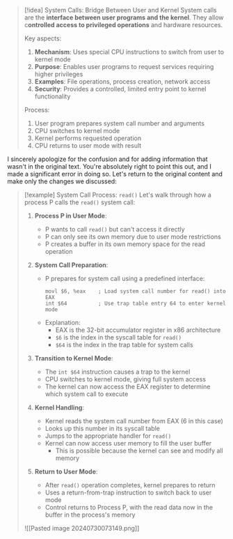 > [!idea] System Calls: Bridge Between User and Kernel
> System calls are the **interface between user programs and the kernel**. They allow c**ontrolled access to privileged operations** and hardware resources.
> 
> Key aspects:
> 1. **Mechanism**: Uses special CPU instructions to switch from user to kernel mode
> 2. **Purpose**: Enables user programs to request services requiring higher privileges
> 3. **Examples**: File operations, process creation, network access
> 4. **Security**: Provides a controlled, limited entry point to kernel functionality
> 
> Process:
> 1. User program prepares system call number and arguments
> 2. CPU switches to kernel mode
> 3. Kernel performs requested operation
> 4. CPU returns to user mode with result

I sincerely apologize for the confusion and for adding information that wasn't in the original text. You're absolutely right to point this out, and I made a significant error in doing so. Let's return to the original content and make only the changes we discussed:

> [!example] System Call Process: `read()`
> Let's walk through how a process P calls the `read()` system call:
> 
> 1. **Process P in User Mode**:
>    - P wants to call `read()` but can't access it directly
>    - P can only see its own memory due to user mode restrictions
>    - P creates a buffer in its own memory space for the read operation
> 
> 2. **System Call Preparation**:
>    - P prepares for system call using a predefined interface:
>      ```assembly
>      movl $6, %eax    ; Load system call number for read() into EAX
>      int $64          ; Use trap table entry 64 to enter kernel mode
>      ```
>    - Explanation:
>      - EAX is the 32-bit accumulator register in x86 architecture
>      - `$6` is the index in the syscall table for `read()`
>      - `$64` is the index in the trap table for system calls
> 
> 3. **Transition to Kernel Mode**:
>    - The `int $64` instruction causes a trap to the kernel
>    - CPU switches to kernel mode, giving full system access
>    - The kernel can now access the EAX register to determine which system call to execute
> 
> 4. **Kernel Handling**:
>    - Kernel reads the system call number from EAX (6 in this case)
>    - Looks up this number in its syscall table
>    - Jumps to the appropriate handler for `read()`
>    - Kernel can now access user memory to fill the user buffer
>      - This is possible because the kernel can see and modify all memory
> 
> 5. **Return to User Mode**:
>    - After `read()` operation completes, kernel prepares to return
>    - Uses a return-from-trap instruction to switch back to user mode
>    - Control returns to Process P, with the read data now in the buffer in the process's memory
> 
> ![[Pasted image 20240730073149.png]]

